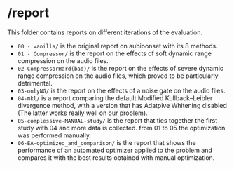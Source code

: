# /report
This folder contains reports on different iterations of the evaluation.
- `00 - vanilla/` is the original report on aubioonset with its 8 methods.
- `01 - Compressor/` is the report on the effects of soft dynamic range compression on the audio files.
- `02-CompressorHard(bad)/` is the report on the effects of severe dynamic range compression on the audio files, which proved to be particularly detrimental.
- `03-onlyNG/` is the report on the effects of a noise gate on the audio files.
- `04-mkl/` is a report comparing the default Modified Kullback–Leibler divergence method, with a version that has Adatpive Whitening disabled (The latter works really well on our problem).
- `05-complessive-MANUAL-study/` is the report that ties together the first study with 04 and more data is collected. from 01 to 05 the optimization was performed manually.
- `06-EA-optimized_and_comparison/` is the report that shows the performance of an automated optimizer applied to the problem and compares it with the best results obtained with manual optimization.
